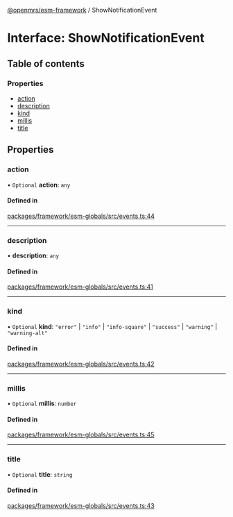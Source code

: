 [@openmrs/esm-framework](../API.md) / ShowNotificationEvent

# Interface: ShowNotificationEvent

## Table of contents

### Properties

- [action](ShowNotificationEvent.md#action)
- [description](ShowNotificationEvent.md#description)
- [kind](ShowNotificationEvent.md#kind)
- [millis](ShowNotificationEvent.md#millis)
- [title](ShowNotificationEvent.md#title)

## Properties

### action

• `Optional` **action**: `any`

#### Defined in

[packages/framework/esm-globals/src/events.ts:44](https://github.com/openmrs/openmrs-esm-core/blob/main/packages/framework/esm-globals/src/events.ts#L44)

___

### description

• **description**: `any`

#### Defined in

[packages/framework/esm-globals/src/events.ts:41](https://github.com/openmrs/openmrs-esm-core/blob/main/packages/framework/esm-globals/src/events.ts#L41)

___

### kind

• `Optional` **kind**: ``"error"`` \| ``"info"`` \| ``"info-square"`` \| ``"success"`` \| ``"warning"`` \| ``"warning-alt"``

#### Defined in

[packages/framework/esm-globals/src/events.ts:42](https://github.com/openmrs/openmrs-esm-core/blob/main/packages/framework/esm-globals/src/events.ts#L42)

___

### millis

• `Optional` **millis**: `number`

#### Defined in

[packages/framework/esm-globals/src/events.ts:45](https://github.com/openmrs/openmrs-esm-core/blob/main/packages/framework/esm-globals/src/events.ts#L45)

___

### title

• `Optional` **title**: `string`

#### Defined in

[packages/framework/esm-globals/src/events.ts:43](https://github.com/openmrs/openmrs-esm-core/blob/main/packages/framework/esm-globals/src/events.ts#L43)
